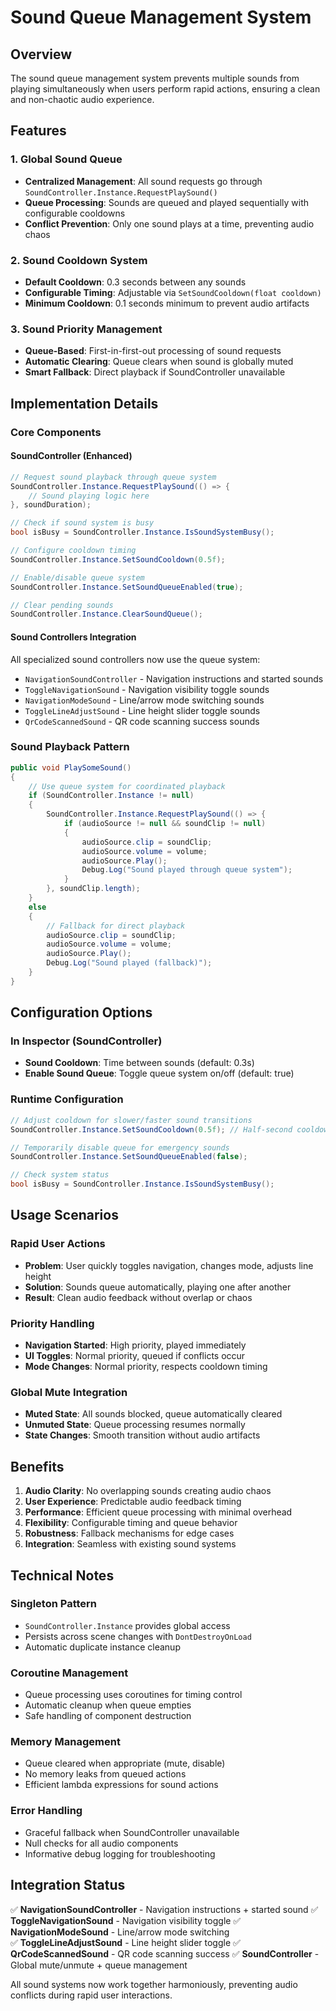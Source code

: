 # Sound Queue Management System

## Overview
The sound queue management system prevents multiple sounds from playing simultaneously when users perform rapid actions, ensuring a clean and non-chaotic audio experience.

## Features

### 1. Global Sound Queue
- **Centralized Management**: All sound requests go through `SoundController.Instance.RequestPlaySound()`
- **Queue Processing**: Sounds are queued and played sequentially with configurable cooldowns
- **Conflict Prevention**: Only one sound plays at a time, preventing audio chaos

### 2. Sound Cooldown System
- **Default Cooldown**: 0.3 seconds between any sounds
- **Configurable Timing**: Adjustable via `SetSoundCooldown(float cooldown)`
- **Minimum Cooldown**: 0.1 seconds minimum to prevent audio artifacts

### 3. Sound Priority Management
- **Queue-Based**: First-in-first-out processing of sound requests
- **Automatic Clearing**: Queue clears when sound is globally muted
- **Smart Fallback**: Direct playback if SoundController unavailable

## Implementation Details

### Core Components

#### SoundController (Enhanced)
```csharp
// Request sound playback through queue system
SoundController.Instance.RequestPlaySound(() => {
    // Sound playing logic here
}, soundDuration);

// Check if sound system is busy
bool isBusy = SoundController.Instance.IsSoundSystemBusy();

// Configure cooldown timing
SoundController.Instance.SetSoundCooldown(0.5f);

// Enable/disable queue system
SoundController.Instance.SetSoundQueueEnabled(true);

// Clear pending sounds
SoundController.Instance.ClearSoundQueue();
```

#### Sound Controllers Integration
All specialized sound controllers now use the queue system:
- `NavigationSoundController` - Navigation instructions and started sounds
- `ToggleNavigationSound` - Navigation visibility toggle sounds
- `NavigationModeSound` - Line/arrow mode switching sounds
- `ToggleLineAdjustSound` - Line height slider toggle sounds
- `QrCodeScannedSound` - QR code scanning success sounds

### Sound Playback Pattern
```csharp
public void PlaySomeSound()
{
    // Use queue system for coordinated playback
    if (SoundController.Instance != null)
    {
        SoundController.Instance.RequestPlaySound(() => {
            if (audioSource != null && soundClip != null)
            {
                audioSource.clip = soundClip;
                audioSource.volume = volume;
                audioSource.Play();
                Debug.Log("Sound played through queue system");
            }
        }, soundClip.length);
    }
    else
    {
        // Fallback for direct playback
        audioSource.clip = soundClip;
        audioSource.volume = volume;
        audioSource.Play();
        Debug.Log("Sound played (fallback)");
    }
}
```

## Configuration Options

### In Inspector (SoundController)
- **Sound Cooldown**: Time between sounds (default: 0.3s)
- **Enable Sound Queue**: Toggle queue system on/off (default: true)

### Runtime Configuration
```csharp
// Adjust cooldown for slower/faster sound transitions
SoundController.Instance.SetSoundCooldown(0.5f); // Half-second cooldown

// Temporarily disable queue for emergency sounds
SoundController.Instance.SetSoundQueueEnabled(false);

// Check system status
bool isBusy = SoundController.Instance.IsSoundSystemBusy();
```

## Usage Scenarios

### Rapid User Actions
- **Problem**: User quickly toggles navigation, changes mode, adjusts line height
- **Solution**: Sounds queue automatically, playing one after another
- **Result**: Clean audio feedback without overlap or chaos

### Priority Handling
- **Navigation Started**: High priority, played immediately
- **UI Toggles**: Normal priority, queued if conflicts occur
- **Mode Changes**: Normal priority, respects cooldown timing

### Global Mute Integration
- **Muted State**: All sounds blocked, queue automatically cleared
- **Unmuted State**: Queue processing resumes normally
- **State Changes**: Smooth transition without audio artifacts

## Benefits

1. **Audio Clarity**: No overlapping sounds creating audio chaos
2. **User Experience**: Predictable audio feedback timing
3. **Performance**: Efficient queue processing with minimal overhead
4. **Flexibility**: Configurable timing and queue behavior
5. **Robustness**: Fallback mechanisms for edge cases
6. **Integration**: Seamless with existing sound systems

## Technical Notes

### Singleton Pattern
- `SoundController.Instance` provides global access
- Persists across scene changes with `DontDestroyOnLoad`
- Automatic duplicate instance cleanup

### Coroutine Management
- Queue processing uses coroutines for timing control
- Automatic cleanup when queue empties
- Safe handling of component destruction

### Memory Management
- Queue cleared when appropriate (mute, disable)
- No memory leaks from queued actions
- Efficient lambda expressions for sound actions

### Error Handling
- Graceful fallback when SoundController unavailable
- Null checks for all audio components
- Informative debug logging for troubleshooting

## Integration Status

✅ **NavigationSoundController** - Navigation instructions + started sound
✅ **ToggleNavigationSound** - Navigation visibility toggle
✅ **NavigationModeSound** - Line/arrow mode switching  
✅ **ToggleLineAdjustSound** - Line height slider toggle
✅ **QrCodeScannedSound** - QR code scanning success
✅ **SoundController** - Global mute/unmute + queue management

All sound systems now work together harmoniously, preventing audio conflicts during rapid user interactions.
